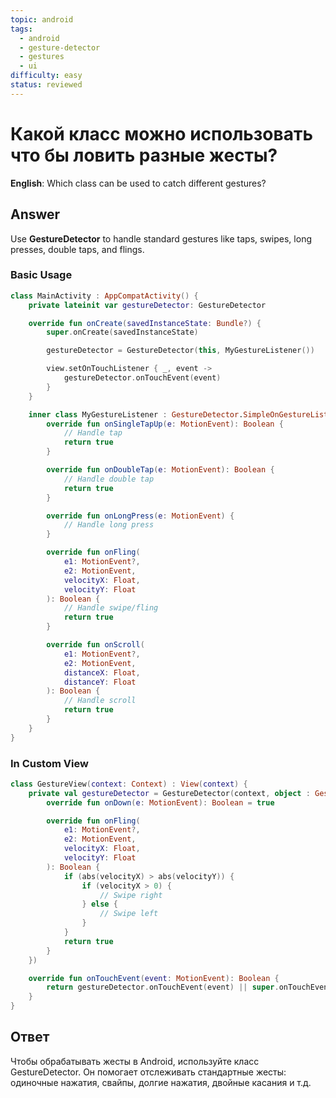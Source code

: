 ```yaml
---
topic: android
tags:
  - android
  - gesture-detector
  - gestures
  - ui
difficulty: easy
status: reviewed
---
```


# Какой класс можно использовать что бы ловить разные жесты?

**English**: Which class can be used to catch different gestures?

## Answer

Use **GestureDetector** to handle standard gestures like taps, swipes, long presses, double taps, and flings.

### Basic Usage

```kotlin
class MainActivity : AppCompatActivity() {
    private lateinit var gestureDetector: GestureDetector

    override fun onCreate(savedInstanceState: Bundle?) {
        super.onCreate(savedInstanceState)

        gestureDetector = GestureDetector(this, MyGestureListener())

        view.setOnTouchListener { _, event ->
            gestureDetector.onTouchEvent(event)
        }
    }

    inner class MyGestureListener : GestureDetector.SimpleOnGestureListener() {
        override fun onSingleTapUp(e: MotionEvent): Boolean {
            // Handle tap
            return true
        }

        override fun onDoubleTap(e: MotionEvent): Boolean {
            // Handle double tap
            return true
        }

        override fun onLongPress(e: MotionEvent) {
            // Handle long press
        }

        override fun onFling(
            e1: MotionEvent?,
            e2: MotionEvent,
            velocityX: Float,
            velocityY: Float
        ): Boolean {
            // Handle swipe/fling
            return true
        }

        override fun onScroll(
            e1: MotionEvent?,
            e2: MotionEvent,
            distanceX: Float,
            distanceY: Float
        ): Boolean {
            // Handle scroll
            return true
        }
    }
}
```

### In Custom View

```kotlin
class GestureView(context: Context) : View(context) {
    private val gestureDetector = GestureDetector(context, object : GestureDetector.SimpleOnGestureListener() {
        override fun onDown(e: MotionEvent): Boolean = true

        override fun onFling(
            e1: MotionEvent?,
            e2: MotionEvent,
            velocityX: Float,
            velocityY: Float
        ): Boolean {
            if (abs(velocityX) > abs(velocityY)) {
                if (velocityX > 0) {
                    // Swipe right
                } else {
                    // Swipe left
                }
            }
            return true
        }
    })

    override fun onTouchEvent(event: MotionEvent): Boolean {
        return gestureDetector.onTouchEvent(event) || super.onTouchEvent(event)
    }
}
```

## Ответ

Чтобы обрабатывать жесты в Android, используйте класс GestureDetector. Он помогает отслеживать стандартные жесты: одиночные нажатия, свайпы, долгие нажатия, двойные касания и т.д.


